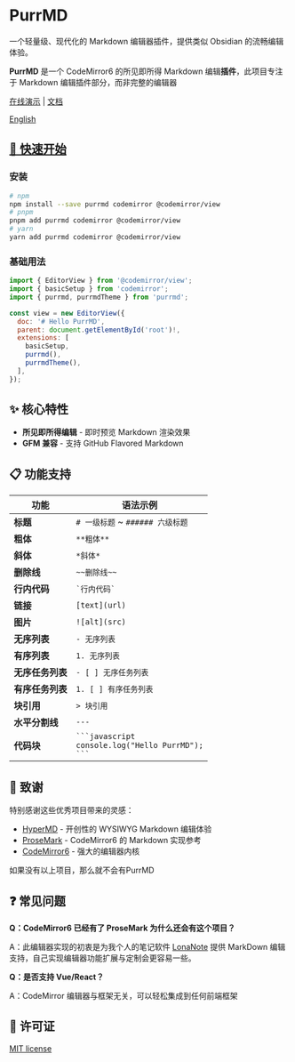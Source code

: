 # PurrMD

一个轻量级、现代化的 Markdown 编辑器插件，提供类似 Obsidian 的流畅编辑体验。

**PurrMD** 是一个 CodeMirror6 的所见即所得 Markdown 编辑**插件**，此项目专注于 Markdown 编辑插件部分，而非完整的编辑器

[在线演示](https://purrmd.luoluoqixi.com/introduction/demo.html) | [文档](https://purrmd.luoluoqixi.com/introduction/)

[English](./README.md)


## [🚀 快速开始](https://purrmd.luoluoqixi.com/zh/introduction/getting-started.html)

### 安装

```bash
# npm
npm install --save purrmd codemirror @codemirror/view
# pnpm
pnpm add purrmd codemirror @codemirror/view
# yarn
yarn add purrmd codemirror @codemirror/view
```

### 基础用法

```javascript
import { EditorView } from '@codemirror/view';
import { basicSetup } from 'codemirror';
import { purrmd, purrmdTheme } from 'purrmd';

const view = new EditorView({
  doc: '# Hello PurrMD',
  parent: document.getElementById('root')!,
  extensions: [
    basicSetup,
    purrmd(),
    purrmdTheme(),
  ],
});
```

## ✨ 核心特性

- **所见即所得编辑** - 即时预览 Markdown 渲染效果
- **GFM 兼容** - 支持 GitHub Flavored Markdown

## 📋 功能支持

| 功能 | 语法示例 |
|------|----------|
| **标题** | `# 一级标题` ~ `###### 六级标题` |
| **粗体** | `**粗体**` |
| **斜体** | `*斜体*` |
| **删除线** | `~~删除线~~` |
| **行内代码** | `` `行内代码` `` |
| **链接** | `[text](url)` |
| **图片** | `![alt](src)` |
| **无序列表** | `- 无序列表` |
| **有序列表** | `1. 无序列表` |
| **无序任务列表** | `- [ ] 无序任务列表` |
| **有序任务列表** | `1. [ ] 有序任务列表` |
| **块引用** | `> 块引用` |
| **水平分割线** | `---` |
| **代码块** | ` ```javascript ` <br>`console.log("Hello PurrMD");`<br> ` ``` ` |


## 🙏 致谢

特别感谢这些优秀项目带来的灵感：

- [HyperMD](https://github.com/laobubu/HyperMD) - 开创性的 WYSIWYG Markdown 编辑体验
- [ProseMark](https://github.com/jsimonrichard/ProseMark) - CodeMirror6 的 Markdown 实现参考
- [CodeMirror6](https://codemirror.net/) - 强大的编辑器内核

如果没有以上项目，那么就不会有PurrMD


## ❓ 常见问题

**Q：CodeMirror6 已经有了 ProseMark 为什么还会有这个项目？**

A：此编辑器实现的初衷是为我个人的笔记软件 [LonaNote](https://github.com/luoluoqixi/lonanote) 提供 MarkDown 编辑支持，自己实现编辑器功能扩展与定制会更容易一些。


**Q：是否支持 Vue/React？**

A：CodeMirror 编辑器与框架无关，可以轻松集成到任何前端框架

## 📝 许可证

[MIT license](https://github.com/luoluoqixi/purrmd/blob/main/LICENSE)
